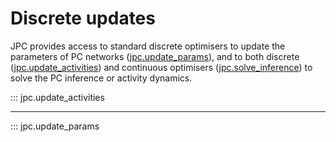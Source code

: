 # Discrete updates

JPC provides access to standard discrete optimisers to update the parameters of 
PC networks ([jpc.update_params](http://127.0.0.1:8000/api/Discrete%20updates/#jpc.update_params)),
and to both discrete ([jpc.update_activities](http://127.0.0.1:8000/api/Discrete%20updates/#jpc.update_activities)) 
and continuous optimisers ([jpc.solve_inference](http://127.0.0.1:8000/api/Continuous-time%20Inference/#jpc.solve_inference)) 
to solve the PC inference or activity dynamics.

::: jpc.update_activities

---

::: jpc.update_params